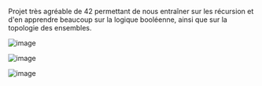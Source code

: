 Projet très agréable de 42 permettant de nous entraîner sur les récursion et d'en apprendre beaucoup sur la logique booléenne, ainsi que sur la topologie des ensembles.

![image](https://github.com/jajalecapouet/readySetBoole/assets/90960943/8267491b-168b-4056-b148-ae29618b9b71)

![image](https://github.com/jajalecapouet/readySetBoole/assets/90960943/8f1e3025-6702-4799-a7c5-0f4ac051cdff)

![image](https://github.com/jajalecapouet/readySetBoole/assets/90960943/74d48a31-32e0-4602-b15b-0adabd9c06d4)
